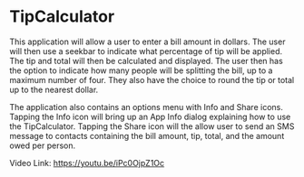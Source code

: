 # TipCalculator

This application will allow a user to enter a bill amount in dollars. The user will then use a seekbar to
indicate what percentage of tip will be applied. The tip and total will then be calculated and displayed. The
user then has the option to indicate how many people will be splitting the bill, up to a maximum number of four. 
They also have the choice to round the tip or total up to the nearest dollar. 

The application also contains an options menu with Info and Share icons. Tapping the Info icon will bring up an App 
Info dialog explaining how to use the TipCalculator. Tapping the Share icon will the allow user to send an SMS 
message to contacts containing the bill amount, tip, total, and the amount owed per person.

Video Link: https://youtu.be/iPc0OjpZ1Oc
